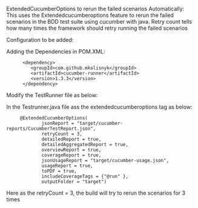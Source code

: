 ExtendedCucumberOptions to rerun the failed scenarios Automatically:
\
This uses the Extendedcucumberoptions feature to rerun the failed scenarios in the BDD test suite using cucumber with java.
Retry count tells how many times the framework should retry running the failed scenarios

Configuration to be added:

Adding the Dependencies in POM.XML:


          <dependency>
             <groupId>com.github.mkolisnyk</groupId>
             <artifactId>cucumber-runner</artifactId>
             <version>1.3.3</version>
          </dependency>



Modify the TestRunner file as below:


In the Testrunner.java file ass the extendedcucumberoptions tag as below:


         @ExtendedCucumberOptions(
                 jsonReport = "target/cucumber-reports/CucumberTestReport.json",
                 retryCount = 3,
                 detailedReport = true,
                 detailedAggregatedReport = true,
                 overviewReport = true,
                 coverageReport = true,
                 jsonUsageReport = "target/cucumber-usage.json",
                 usageReport = true,
                 toPDF = true,
                 includeCoverageTags = {"@run" },
                 outputFolder = "target")


   Here as the retryCount = 3, the build will try to rerun the scenarios for 3 times 

